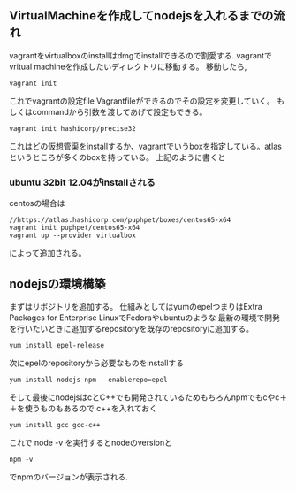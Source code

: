 VirtualMachineを作成してnodejsを入れるまでの流れ
---
vagrantをvirtualboxのinstallはdmgでinstallできるので割愛する.
vagrantでvritual machineを作成したいディレクトリに移動する。
移動したら,

    vagrant init

これでvagrantの設定file Vagrantfileができるのでその設定を変更していく。
もしくはcommandから引数を渡してあげて設定もできる。

    vagrant init hashicorp/precise32

これはどの仮想管渠をinstallするか、vagrantでいうboxを指定している。atlasというところが多くのboxを持っている。
上記のように書くと
### ubuntu 32bit 12.04がinstallされる　

centosの場合は

    //https://atlas.hashicorp.com/puphpet/boxes/centos65-x64
    vagrant init puphpet/centos65-x64
    vagrant up --provider virtualbox

によって追加される。

nodejsの環境構築
---
まずはリポジトリを追加する。
仕組みとしてはyumのepelつまりはExtra Packages for Enterprise LinuxでFedoraやubuntuのような
最新の環境で開発を行いたいときに追加するrepositoryを既存のrepositoryに追加する。

    yum install epel-release


次にepelのrepositoryから必要なものをinstallする

    yum install nodejs npm --enablerepo=epel

そして最後にnodejsはcとC++でも開発されているためもちろんnpmでもcやc＋＋を使うものもあるので
c++を入れておく

    yum install gcc gcc-c++


これで
    node -v
を実行するとnodeのversionと

    npm -v

でnpmのバージョンが表示される.
